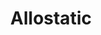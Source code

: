 ---
title: Allostatic
layout: default
grand_parent: Networks
parent: Neurons
has_children: false
nav_order: 30
---